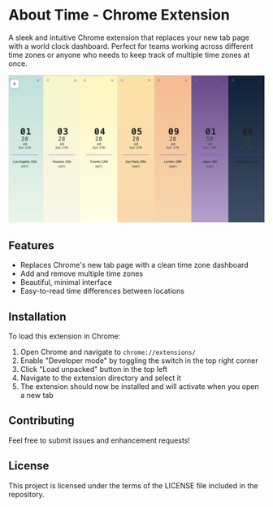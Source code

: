 # About Time - Chrome Extension

A sleek and intuitive Chrome extension that replaces your new tab page with a world clock dashboard. Perfect for teams working across different time zones or anyone who needs to keep track of multiple time zones at once.

![About Time Dashboard Screenshot](docs/images/screenshot-dashboard.png)

## Features

- Replaces Chrome's new tab page with a clean time zone dashboard
- Add and remove multiple time zones
- Beautiful, minimal interface
- Easy-to-read time differences between locations

## Installation

To load this extension in Chrome:

1. Open Chrome and navigate to `chrome://extensions/`
2. Enable "Developer mode" by toggling the switch in the top right corner
3. Click "Load unpacked" button in the top left
4. Navigate to the extension directory and select it
5. The extension should now be installed and will activate when you open a new tab

## Contributing

Feel free to submit issues and enhancement requests!

## License

This project is licensed under the terms of the LICENSE file included in the repository.
